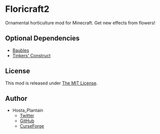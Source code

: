 # Floricraft2

Ornamental horticulture mod for Minecraft. Get new effects from flowers!

## Optional Dependencies

+ [Baubles](https://minecraft.curseforge.com/projects/baubles)
+ [Tinkers' Construct](https://minecraft.curseforge.com/projects/tinkers-construct)

## License

This mod is released under [The MIT License](/LICENSE).

## Author

+ Hosta_Plantain
	+ [Twitter](https://twitter.com/hosta_plantain)
	+ [GitHub](https://github.com/HostaPlantain)
	+ [CurseForge](https://minecraft.curseforge.com/members/Hosta_Plantain)
